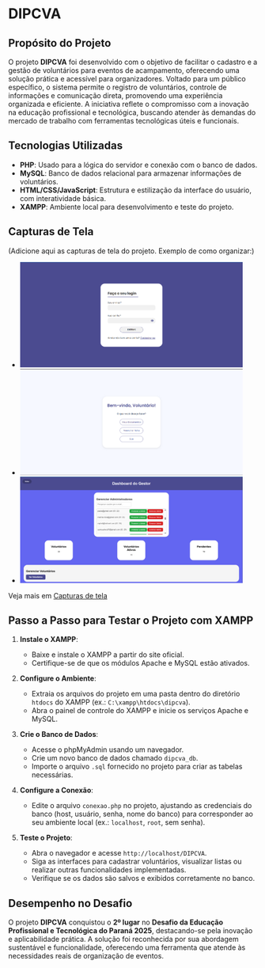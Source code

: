 # DIPCVA

## Propósito do Projeto
O projeto **DIPCVA** foi desenvolvido com o objetivo de facilitar o cadastro e a gestão de voluntários para eventos de acampamento, oferecendo uma solução prática e acessível para organizadores. Voltado para um público específico, o sistema permite o registro de voluntários, controle de informações e comunicação direta, promovendo uma experiência organizada e eficiente. A iniciativa reflete o compromisso com a inovação na educação profissional e tecnológica, buscando atender às demandas do mercado de trabalho com ferramentas tecnológicas úteis e funcionais.

## Tecnologias Utilizadas
- **PHP**: Usado para a lógica do servidor e conexão com o banco de dados.
- **MySQL**: Banco de dados relacional para armazenar informações de voluntários.
- **HTML/CSS/JavaScript**: Estrutura e estilização da interface do usuário, com interatividade básica.
- **XAMPP**: Ambiente local para desenvolvimento e teste do projeto.

## Capturas de Tela
(Adicione aqui as capturas de tela do projeto. Exemplo de como organizar:)
- <img src="capturas_de_tela/Login.png" width="450">
- <img src="capturas_de_tela/Home.png" width="450">
- <img src="capturas_de_tela/Gestor.png" width="450">
Veja mais em [Capturas de tela](/capturas_de_tela/)


## Passo a Passo para Testar o Projeto com XAMPP
1. **Instale o XAMPP**:
   - Baixe e instale o XAMPP a partir do site oficial[](https://www.apachefriends.org/).
   - Certifique-se de que os módulos Apache e MySQL estão ativados.

2. **Configure o Ambiente**:
   - Extraia os arquivos do projeto em uma pasta dentro do diretório `htdocs` do XAMPP (ex.: `C:\xampp\htdocs\dipcva`).
   - Abra o painel de controle do XAMPP e inicie os serviços Apache e MySQL.

3. **Crie o Banco de Dados**:
   - Acesse o phpMyAdmin[](http://localhost/phpmyadmin) usando um navegador.
   - Crie um novo banco de dados chamado `dipcva_db`.
   - Importe o arquivo `.sql` fornecido no projeto para criar as tabelas necessárias.

4. **Configure a Conexão**:
   - Edite o arquivo `conexao.php` no projeto, ajustando as credenciais do banco (host, usuário, senha, nome do banco) para corresponder ao seu ambiente local (ex.: `localhost`, `root`, sem senha).

5. **Teste o Projeto**:
   - Abra o navegador e acesse `http://localhost/DIPCVA`.
   - Siga as interfaces para cadastrar voluntários, visualizar listas ou realizar outras funcionalidades implementadas.
   - Verifique se os dados são salvos e exibidos corretamente no banco.

## Desempenho no Desafio
O projeto **DIPCVA** conquistou o **2º lugar** no **Desafio da Educação Profissional e Tecnológica do Paraná 2025**, destacando-se pela inovação e aplicabilidade prática. A solução foi reconhecida por sua abordagem sustentável e funcionalidade, oferecendo uma ferramenta que atende às necessidades reais de organização de eventos.

